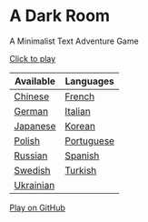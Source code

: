A Dark Room
===========

A Minimalist Text Adventure Game

[Click to play](http://adarkroom.doublespeakgames.com/)

Available | Languages
--------- | ---------
[Chinese](http://adarkroom.doublespeakgames.com/?lang=zh_cn) | [French](http://adarkroom.doublespeakgames.com/?lang=fr) 
[German](http://adarkroom.doublespeakgames.com/?lang=de) | [Italian](http://adarkroom.doublespeakgames.com/?lang=it)
[Japanese](http://adarkroom.doublespeakgames.com/?lang=ja) | [Korean](http://adarkroom.doublespeakgames.com/?lang=ko)
[Polish](http://adarkroom.doublespeakgames.com/?lang=pl) | [Portuguese](http://adarkroom.doublespeakgames.com/?lang=pt)
[Russian](http://adarkroom.doublespeakgames.com/?lang=ru) | [Spanish](http://adarkroom.doublespeakgames.com/?lang=es)
[Swedish](http://adarkroom.doublespeakgames.com/?lang=sv) | [Turkish](http://adarkroom.doublespeakgames.com/?lang=tr)
[Ukrainian](http://adarkroom.doublespeakgames.com/?lang=uk) |

[Play on GitHub](http://continuities.github.io/adarkroom)
